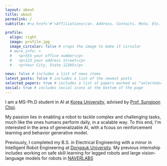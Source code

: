 ```yaml
---
layout: about
title: about
permalink: /
subtitle: #<a href='#'>Affiliations</a>. Address. Contacts. Moto. Etc.

profile:
  align: right
  image: profile.jpg
  image_circular: false # crops the image to make it circular
  # more_info: >
  #   <p>555 your office number</p>
  #   <p>123 your address street</p>
  #   <p>Your City, State 12345</p>

news: false # includes a list of news items
latest_posts: false # includes a list of the newest posts
selected_papers: true # includes a list of papers marked as "selected={true}"
social: true # includes social icons at the bottom of the page
---
```


I am a MS-Ph.D student in AI at [Korea University](https://info.korea.edu/en_info/grad/ai_intro.do), advised by [Prof. Sungjoon Choi](https://sites.google.com/view/sungjoon-choi).

My passion lies in enabling a robot to tackle complex and challenging tasks, much like the ones humans perform daily, in a scalable way. To this end, I'm interested in the area of generalizable AI, with a fcous on reinforcement learning and behavior generative model.

Previously, I completed my B.S. in Electrical Engineering with a minor in Intelligent Robot Engineering at [Dongguk University](https://www.dongguk.edu/). My previous internship includes working on safe skill learning for legged robots and large vision-language models for robots in [NAVERLABS](https://www.naverlabs.com/)
